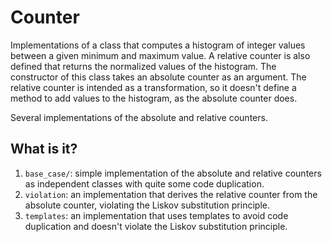 # Counter


Implementations of a class that computes a histogram of integer values between
a given minimum and maximum value.  A relative counter is also defined that
returns the normalized values of the histogram.  The constructor of this class
takes an absolute counter as an argument.  The relative counter is intended as
a transformation, so it doesn't define a method to add values to the histogram,
as the absolute counter does.

Several implementations of the absolute and relative counters.


## What is it?

1. `base_case/`: simple implementation of the absolute and relative counters as
   independent classes with quite some code duplication.
1. `violation`: an implementation that derives the relative counter from the
   absolute counter, violating the Liskov substitution principle.
1. `templates`: an implementation that uses templates to avoid code
   duplication and doesn't violate the Liskov substitution principle.
